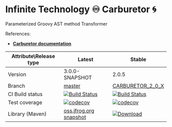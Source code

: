 # Infinite Technology ♾ Carburetor 🌀
Parameterized Groovy AST method Transformer

References:

- **[Carburetor documentation](https://github.com/INFINITE-TECHNOLOGY/CARBURETOR/wiki)**

|Attribute\Release type|Latest|Stable|
|----------------------|------|------|
|Version|3.0.0-SNAPSHOT|2.0.5|
|Branch|[master](https://github.com/INFINITE-TECHNOLOGY/CARBURETOR)|[CARBURETOR_2_0_X](https://github.com/INFINITE-TECHNOLOGY/CARBURETOR/tree/CARBURETOR_2_0_X)|
|CI Build status|[![Build Status](https://travis-ci.com/INFINITE-TECHNOLOGY/CARBURETOR.svg?branch=master)](https://travis-ci.com/INFINITE-TECHNOLOGY/CARBURETOR)|[![Build Status](https://travis-ci.com/INFINITE-TECHNOLOGY/CARBURETOR.svg?branch=CARBURETOR_2_0_X)](https://travis-ci.com/INFINITE-TECHNOLOGY/CARBURETOR)|
|Test coverage|[![codecov](https://codecov.io/gh/INFINITE-TECHNOLOGY/CARBURETOR/branch/master/graphs/badge.svg)](https://codecov.io/gh/INFINITE-TECHNOLOGY/CARBURETOR/branch/master/graphs)|[![codecov](https://codecov.io/gh/INFINITE-TECHNOLOGY/CARBURETOR/branch/CARBURETOR_2_0_X/graphs/badge.svg)](https://codecov.io/gh/INFINITE-TECHNOLOGY/CARBURETOR/branch/CARBURETOR_2_0_X/graphs)|
|Library (Maven)|[oss.jfrog.org snapshot](https://oss.jfrog.org/artifactory/webapp/#/artifacts/browse/tree/General/oss-snapshot-local/io/infinite/carburetor/2.0.5-SNAPSHOT)|[ ![Download](https://api.bintray.com/packages/infinite-technology/m2/carburetor/images/download.svg) ](https://bintray.com/infinite-technology/m2/carburetor/_latestVersion)|
